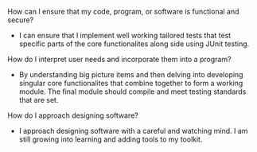 How can I ensure that my code, program, or software is functional and secure?

- I can ensure that I implement well working tailored tests that test specific parts of the core
functionalites along side using JUnit testing.


How do I interpret user needs and incorporate them into a program?

- By understanding big picture items and then delving into developing singular core
functionalites that combine together to form a working module. The final module should compile
and meet testing standards that are set.


How do I approach designing software?

- I approach designing software with a careful and watching mind.
I am still growing into learning and adding tools to my toolkit.
